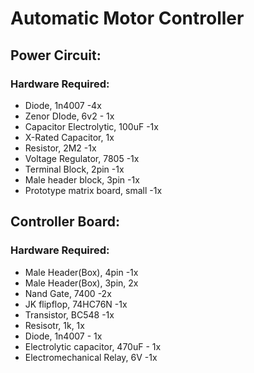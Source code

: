 # Automatic Motor Controller

## Power Circuit:
### Hardware Required:
+ Diode, 1n4007 -4x
+ Zenor DIode, 6v2 - 1x
+ Capacitor Electrolytic, 100uF -1x
+ X-Rated Capacitor, 1x
+ Resistor, 2M2 -1x
+ Voltage Regulator, 7805 -1x
+ Terminal Block, 2pin -1x
+ Male header block, 3pin -1x
+ Prototype matrix board, small -1x

## Controller Board:
### Hardware Required:
+ Male Header(Box), 4pin -1x
+ Male Header(Box), 3pin, 2x
+ Nand Gate, 7400 -2x
+ JK flipflop, 74HC76N -1x
+ Transistor, BC548 -1x
+ Resisotr, 1k, 1x
+ Diode, 1n4007 - 1x
+ Electrolytic capacitor, 470uF - 1x
+ Electromechanical Relay, 6V -1x

